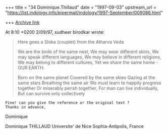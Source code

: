 +++
title = "34 Dominique.Thillaud"
date = "1997-09-03"
upstream_url = "https://list.indology.info/pipermail/indology/1997-September/009086.html"

+++
[Archive link](https://list.indology.info/pipermail/indology/1997-September/009086.html)

At 8:10 +0200 2/09/97, sudheer birodkar wrote:

>Here goes a Sloka (couplet) from the Atharva Veda
>
>We are the birds of the same nest,
>We may wear different skins,
>We may speak different languages,
>We may believe in different religions,
>We may belong to different cultures,
>Yet we share the same home - OUR EARTH.
>
>Born on the same planet
>Covered by the same skies
>Gazing at the same stars
>Breathing the same air
>We must learn to happily progress together
>Or miserably perish together,
>For man can live individually,
>But can survive only collectively

	Fine! can you give the reference or the original text ?
	Thanks in advance,
Dominique

Dominique THILLAUD
Universite' de Nice Sophia-Antipolis, France






